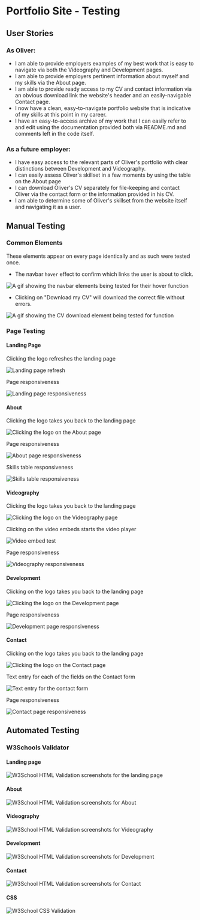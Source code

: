# Portfolio Site - Testing

## User Stories

### As Oliver:

* I am able to provide employers examples of my best work that is easy to navigate via both the Videography and Development pages.
* I am able to provide employers pertinent information about myself and my skills via the About page.
* I am able to provide ready access to my CV and contact information via an obvious download link the website's header and an easily-navigable Contact page.
* I now have a clean, easy-to-navigate portfolio website that is indicative of my skills at this point in my career.
* I have an easy-to-access archive of my work that I can easily refer to and edit using the documentation provided both via README.md and comments left in the code itself.

### As a future employer:

* I have easy access to the relevant parts of Oliver's portfolio with clear distinctions between Development and Videography.
* I can easily assess Oliver's skillset in a few moments by using the table on the About page
* I can download Oliver's CV separately for file-keeping and contact Oliver via the contact form or the information provided in his CV.
* I am able to determine some of Oliver's skillset from the website itself and navigating it as a user.

## Manual Testing

### Common Elements

These elements appear on every page identically and as such were tested once. 

* The navbar `hover` effect to confirm which links the user is about to click.

![A gif showing the navbar elements being tested for their hover function](assets/testing/hover-testing.gif)

* Clicking on "Download my CV" will download the correct file without errors.

![A gif showing the CV download element being tested for function](assets/testing/download-testing.gif)

### Page Testing

#### Landing Page

Clicking the logo refreshes the landing page

![Landing page refresh](assets/testing/testing-gifs/landing-page-refresh.gif)

Page responsiveness

![Landing page responsiveness](assets/testing/testing-gifs/landing-page-responsive.gif)

#### About

Clicking the logo takes you back to the landing page

![Clicking the logo on the About page](assets/testing/testing-gifs/about-logo-click.gif)

Page responsiveness

![About page responsiveness](assets/testing/testing-gifs/about-responsive.gif)

Skills table responsiveness

![Skills table responsiveness](assets/testing/testing-gifs/about-table-responsive.gif)

#### Videography

Clicking the logo takes you back to the landing page

![Clicking the logo on the Videography page](assets/testing/testing-gifs/videography-logo.gif)

Clicking on the video embeds starts the video player

![Video embed test](assets/testing/testing-gifs/videography-embed-test.gif)

Page responsiveness

![Videography responsiveness](assets/testing/testing-gifs/videography-responsive.gif)

#### Development

Clicking on the logo takes you back to the landing page

![Clicking the logo on the Development page](assets/testing/testing-gifs/development-logo.gif)

Page responsiveness

![Development page responsiveness](assets/testing/testing-gifs/development-responsive.gif)

#### Contact

Clicking on the logo takes you back to the landing page

![Clicking the logo on the Contact page](assets/testing/testing-gifs/contact-logo.gif)

Text entry for each of the fields on the Contact form

![Text entry for the contact form](assets/testing/testing-gifs/contact-text-entry.gif)

Page responsiveness

![Contact page responsiveness](assets/testing/testing-gifs/contact-responsive.gif)

## Automated Testing

### W3Schools Validator

#### Landing page

![W3School HTML Validation screenshots for the landing page](assets/testing/landing.png)

#### About

![W3School HTML Validation screenshots for About](assets/testing/about.png)

#### Videography

![W3School HTML Validation screenshots for Videography](assets/testing/videography.png)

#### Development

![W3School HTML Validation screenshots for Development](assets/testing/development.png)

#### Contact

![W3School HTML Validation screenshots for Contact](assets/testing/contact.png)

#### CSS

![W3School CSS Validation](assets/testing/css.png)
